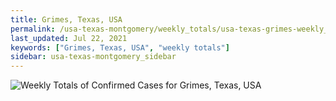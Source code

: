 ```yaml
---
title: Grimes, Texas, USA
permalink: /usa-texas-montgomery/weekly_totals/usa-texas-grimes-weekly_totals.html
last_updated: Jul 22, 2021
keywords: ["Grimes, Texas, USA", "weekly totals"]
sidebar: usa-texas-montgomery_sidebar
---
```


![Weekly Totals of Confirmed Cases for Grimes, Texas, USA](/covid_tracker/images/graphs/usa-texas-grimes-weekly_totals_graph.png)
